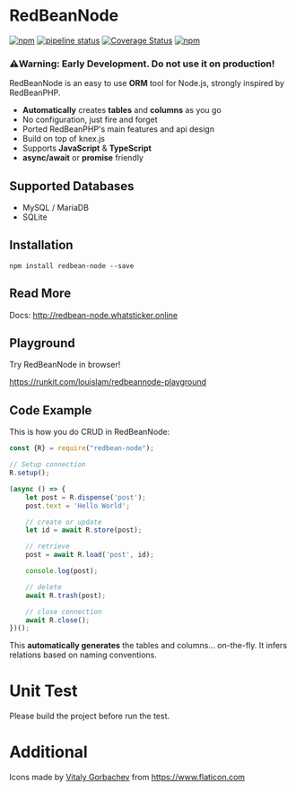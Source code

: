 # RedBeanNode

[![npm](https://img.shields.io/npm/dt/redbean-node)](https://www.npmjs.com/package/redbean-node)
[![pipeline status](https://img.shields.io/gitlab/pipeline/louislam/redbean-node/master?label=build)](https://gitlab.com/louislam/redbean-node/-/commits/master) 
[![Coverage Status](https://img.shields.io/coveralls/github/louislam/redbean-node)](https://coveralls.io/github/louislam/redbean-node?branch=master) 
[![npm](https://img.shields.io/npm/v/redbean-node)](https://www.npmjs.com/package/redbean-node) 


### ⚠️Warning: Early Development. Do not use it on production!

RedBeanNode is an easy to use **ORM** tool for Node.js, strongly inspired by RedBeanPHP. 

* **Automatically** creates **tables** and **columns** as you go
* No configuration, just fire and forget
* Ported RedBeanPHP's main features and api design
* Build on top of knex.js
* Supports **JavaScript** & **TypeScript**
* **async/await** or **promise** friendly

## Supported Databases

* MySQL / MariaDB
* SQLite

## Installation

```shell script
npm install redbean-node --save
```

## Read More

Docs:
http://redbean-node.whatsticker.online

## Playground

Try RedBeanNode in browser!

https://runkit.com/louislam/redbeannode-playground

## Code Example

This is how you do CRUD in RedBeanNode:

```javascript
const {R} = require("redbean-node");

// Setup connection
R.setup();

(async () => {
    let post = R.dispense('post');
    post.text = 'Hello World';

    // create or update
    let id = await R.store(post);

    // retrieve
    post = await R.load('post', id);

    console.log(post);

    // delete
    await R.trash(post);

    // close connection
    await R.close();
})();

```

This **automatically generates** the tables and columns... on-the-fly. It infers relations based on naming conventions.

# Unit Test

Please build the project before run the test.


# Additional 

Icons made by <a href="https://www.flaticon.com/authors/vitaly-gorbachev" title="Vitaly Gorbachev">Vitaly Gorbachev</a> from https://www.flaticon.com
